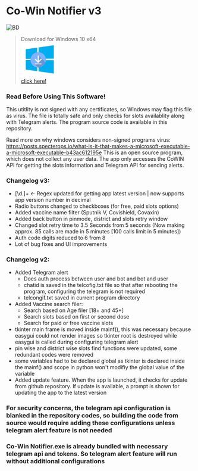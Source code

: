 # Co-Win Notifier v3

![BD](https://raw.githubusercontent.com/ashvnv/Co-Win-Notifier/master/Pics/mainwin.png)

> Download for Windows 10 x64<br><img src="https://raw.githubusercontent.com/ashvnv/miscellaneous/main/temppics/win10_download.png" width=100><br>
>[click here!](https://bit.ly/CoWinNotifier)

### Read Before Using This Software!

This utitlity is not signed with any certificates, so Windows may flag this file as virus. The file is totally safe and only checks for slots availablity along with Telegram alerts. The program source code is available in this repository.


Read more on why windows considers non-signed programs virus:
https://posts.specterops.io/what-is-it-that-makes-a-microsoft-executable-a-microsoft-executable-b43ac612195e
This is an open source program, which does not collect any user data. The app only accesses the CoWIN API for getting the slots information and Telegram API for sending alerts. 


### Changelog v3:
- [\d.]+ <- Regex updated for getting app latest version | now supports app version number in decimal
- Radio buttons changed to checkboxes (for free, paid slots options)
- Added vaccine name filter (Sputnik V, Covishield, Covaxin)
- Added back button in pinmode, district and slots retry window
- Changed slot retry time to 3.5 Seconds from 5 seconds (Now making approx. 85 calls are made in 5 minutes [100 calls limit in 5 minutes])
- Auth code digits reduced to 6 from 8
- Lot of bug fixes and UI improvements

### Changelog v2:
- Added Telegram alert 
    - Does auth process between user and bot and bot and user
    - chatid is saved in the telcofig.txt file so that after rebooting the program, configuring the telegram is not required
    - telcongif.txt saved in current program directory  
- Added Vaccine search filer:<br>
    - Search based on Age filer [18+ and 45+]
    - Search slots based on first or second dose
    - Search for paid or free vaccine slots          
- tkinter main frame is moved inside mainf(), this was necessary because easygui could not render images so tkinter root is destroyed while easygui is called during configuring telegram alert
- pin wise and district wise slots find functions were updated, some redundant codes were removed
- some variables had to be declared global as tkinter is declared inside the mainf() and scope in python won't modifiy the global value of the variable
- Added update feature. When the app is launched, it checks for update from github repository. If update is available, a prompt is shown for updating the app to the latest version

### For security concerns, the telegram api configuration is blanked in the repository codes, so building the code from source would require adding these configurations unless telegram alert feature is not needed
### Co-Win Notifier.exe is already bundled with necessary telegram api and tokens. So telegram alert feature will run without additional configurations


  

